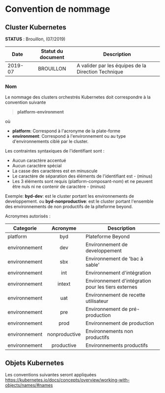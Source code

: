 # Convention de nommage

## Cluster Kubernetes

**STATUS** : Brouillon,  (07/2019)

|Date|Statut du document|Description|
|---|:---:|---|
|2019-07|BROUILLON|A valider par les équipes de la Direction Technique|

### Nom

Le nommage des clusters orchestrés Kubernetes doit correspondre à la convention suivante

>**platform-environment**

où

- **platform**: Correspond à l'acronyme de la plate-forme
- **environment**: Correspond à l'environnement ou au type d'environnements ciblé par le cluster.

Les contraintes syntaxiques de l'identifiant sont :

- Aucun caractère accentué
- Aucun caractère spécial
- La casse des caractères est en minuscule
- Le caractère de séparation des éléments de l'identifiant est - (minus)
- Les 3 éléments sont requis (platform-composant-nom) et ne peuvent être nuls ni ne contenir de caractère - (minus)

Exemple:
**byd-dev**: est le cluster portant les environnements de developpement.
ou
**byd-nonproductive**: est le cluster portant l'ensemble des environnements de non productifs de la plteforme beyond.

Acronymes autorisés :

|Categorie|**Acronyme**|Description|
|---|:---:|---|
|platform|byd|Plateforme Beyond|
|environnement|dev|Environnement de developpement|
|environnement|sbx|Environnement de 'bac à sable'|
|environnement|int|Environnement d'intégration |
|environnement|intext|Environnement d'intégration pour les tiers externes|
|environnement|uat|Environnement de recette utilisateur|
|environnement|pre|Environnement de pré-production|
|environnement|prod|Environnement de production|
|environnement|nonproductive|Environnements non productifs|
|environnement|productive|Environnements productifs|

## Objets Kubernetes

Les conventions suivantes seront appliquées
https://kubernetes.io/docs/concepts/overview/working-with-objects/names/#names